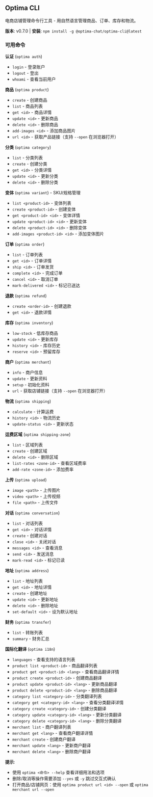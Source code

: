 ## Optima CLI

电商店铺管理命令行工具 - 用自然语言管理商品、订单、库存和物流。

**版本**: v0.7.0 | **安装**: `npm install -g @optima-chat/optima-cli@latest`

### 可用命令

**认证** (`optima auth`)
- `login` - 登录账户
- `logout` - 登出
- `whoami` - 查看当前用户

**商品** (`optima product`)
- `create` - 创建商品
- `list` - 商品列表
- `get <id>` - 商品详情
- `update <id>` - 更新商品
- `delete <id>` - 删除商品
- `add-images <id>` - 添加商品图片
- `url <id>` - 获取产品链接（支持 `--open` 在浏览器打开）

**分类** (`optima category`)
- `list` - 分类列表
- `create` - 创建分类
- `get <id>` - 分类详情
- `update <id>` - 更新分类
- `delete <id>` - 删除分类

**变体** (`optima variant`) - SKU/规格管理
- `list <product-id>` - 变体列表
- `create <product-id>` - 创建变体
- `get <product-id> <id>` - 变体详情
- `update <product-id> <id>` - 更新变体
- `delete <product-id> <id>` - 删除变体
- `add-images <product-id> <id>` - 添加变体图片

**订单** (`optima order`)
- `list` - 订单列表
- `get <id>` - 订单详情
- `ship <id>` - 订单发货
- `complete <id>` - 完成订单
- `cancel <id>` - 取消订单
- `mark-delivered <id>` - 标记已送达

**退款** (`optima refund`)
- `create <order-id>` - 创建退款
- `get <id>` - 退款详情

**库存** (`optima inventory`)
- `low-stock` - 低库存商品
- `update <id>` - 更新库存
- `history <id>` - 库存历史
- `reserve <id>` - 预留库存

**商户** (`optima merchant`)
- `info` - 商户信息
- `update` - 更新资料
- `setup` - 初始化资料
- `url` - 获取店铺链接（支持 `--open` 在浏览器打开）

**物流** (`optima shipping`)
- `calculate` - 计算运费
- `history <id>` - 物流历史
- `update-status <id>` - 更新状态

**运费区域** (`optima shipping-zone`)
- `list` - 区域列表
- `create` - 创建区域
- `delete <id>` - 删除区域
- `list-rates <zone-id>` - 查看区域费率
- `add-rate <zone-id>` - 添加费率

**上传** (`optima upload`)
- `image <path>` - 上传图片
- `video <path>` - 上传视频
- `file <path>` - 上传文件

**对话** (`optima conversation`)
- `list` - 对话列表
- `get <id>` - 对话详情
- `create` - 创建对话
- `close <id>` - 关闭对话
- `messages <id>` - 查看消息
- `send <id>` - 发送消息
- `mark-read <id>` - 标记已读

**地址** (`optima address`)
- `list` - 地址列表
- `get <id>` - 地址详情
- `create` - 创建地址
- `update <id>` - 更新地址
- `delete <id>` - 删除地址
- `set-default <id>` - 设为默认地址

**财务** (`optima transfer`)
- `list` - 转账列表
- `summary` - 财务汇总

**国际化翻译** (`optima i18n`)
- `languages` - 查看支持的语言列表
- `product list <product-id>` - 商品翻译列表
- `product get <product-id> <lang>` - 查看商品翻译详情
- `product create <product-id>` - 创建商品翻译
- `product update <product-id> <lang>` - 更新商品翻译
- `product delete <product-id> <lang>` - 删除商品翻译
- `category list <category-id>` - 分类翻译列表
- `category get <category-id> <lang>` - 查看分类翻译详情
- `category create <category-id>` - 创建分类翻译
- `category update <category-id> <lang>` - 更新分类翻译
- `category delete <category-id> <lang>` - 删除分类翻译
- `merchant list` - 商户翻译列表
- `merchant get <lang>` - 查看商户翻译详情
- `merchant create` - 创建商户翻译
- `merchant update <lang>` - 更新商户翻译
- `merchant delete <lang>` - 删除商户翻译

**提示**:
- 使用 `optima <命令> --help` 查看详细用法和选项
- 删除/取消等操作需要添加 `--yes` 或 `-y` 跳过交互式确认
- 打开商品/店铺网页：使用 `optima product url <id> --open` 或 `optima merchant url --open`
<!-- END_OPTIMA_CLI -->
